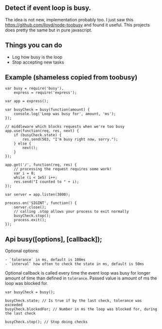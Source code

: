 ## Detect if event loop is busy.

The idea is not new, implementation probably too. I just saw this https://github.com/lloyd/node-toobusy and found it useful. This projects does pretty the same but in pure javascript.

## Things you can do

- Log how busy is the loop
- Stop accepting new tasks

## Example (shameless copied from toobusy)

    var busy = require('busy'),
        express = require('express');

    var app = express();

    var busyCheck = busy(function(amount) {
        console.log('Loop was busy for', amount, 'ms');
    });

    // middleware which blocks requests when we're too busy
    app.use(function(req, res, next) {
        if (busyCheck.state) {
            res.send(503, "I'm busy right now, sorry.");
        } else {
            next();
        }
    });

    app.get('/', function(req, res) {
        // processing the request requires some work!
        var i = 0;
        while (i < 1e5) i++;
        res.send("I counted to " + i);
    });

    var server = app.listen(3000);

    process.on('SIGINT', function() {
        server.close();
        // calling .stop allows your process to exit normally
        busyCheck.stop();
        process.exit();
    });

## Api busy([options], [callback]);

Optional options:

    - `tolerance` in ms, default is 100ms
    - `interval` how often to check the state in ms, default is 50ms

Optional callback is called every time the event loop was busy for longer amount of time than defined in `tolerance`. Passed value is amount of ms the loop was blocked for.


    var busyCheck = busy();

    busyCheck.state; // Is true if by the last check, tolerance was exceeded
    busyCheck.blockedFor; // Number in ms the loop was blocked for, during the last check

    busyCheck.stop(); // Stop doing checks
